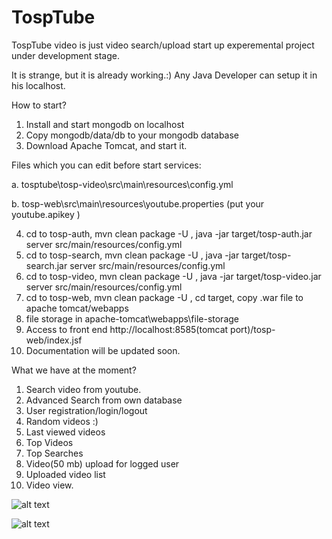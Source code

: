 # TospTube

TospTube video is just video search/upload start up experemental project under development stage.

It is strange, but it is already working.:) Any Java Developer can setup it in his localhost.

How to start?

1. Install and start mongodb on localhost
2. Copy mongodb/data/db to your mongodb database
3. Download Apache Tomcat, and start it.

Files which you can edit before start services:

a. tosptube\tosp-video\src\main\resources\config.yml

b. tosp-web\src\main\resources\youtube.properties (put your youtube.apikey )

4. cd to tosp-auth, mvn clean package -U , java -jar target/tosp-auth.jar server src/main/resources/config.yml
5. cd to tosp-search, mvn clean package -U , java -jar target/tosp-search.jar server src/main/resources/config.yml
6. cd to tosp-video, mvn clean package -U , java -jar target/tosp-video.jar server src/main/resources/config.yml
7. cd to tosp-web, mvn clean package -U , cd target, copy .war file to apache tomcat/webapps
8. file storage in apache-tomcat\webapps\file-storage
9. Access to front end http://localhost:8585(tomcat port)/tosp-web/index.jsf 
10. Documentation will be updated soon.

What we have at the moment?

1. Search video from youtube.
2. Advanced Search from own database
3. User registration/login/logout
4. Random videos :)
5. Last viewed videos
6. Top Videos
7. Top Searches
8. Video(50 mb) upload for logged user
9. Uploaded video list
10. Video view.

![alt text](https://github.com/armdev/tosptube/blob/master/screens/08.JPG)

![alt text](https://github.com/armdev/tosptube/blob/master/screens/01.JPG)

